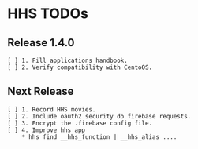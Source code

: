 # HHS TODOs

## Release 1.4.0
    [ ] 1. Fill applications handbook.
    [ ] 2. Verify compatibility with CentoOS.

## Next Release
    [ ] 1. Record HHS movies.
    [ ] 2. Include oauth2 security do firebase requests.
    [ ] 3. Encrypt the .firebase config file.
    [ ] 4. Improve hhs app
        * hhs find __hhs_function | __hhs_alias ....
